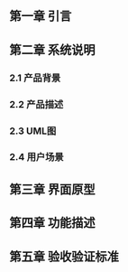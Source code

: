 ## 第一章 引言
## 第二章 系统说明
### 2.1 产品背景
### 2.2 产品描述
### 2.3 UML图
### 2.4 用户场景
## 第三章 界面原型
## 第四章 功能描述
## 第五章 验收验证标准
